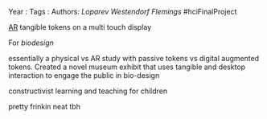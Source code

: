Year   :
Tags   :
Authors: *Loparev* *Westendorf* *Flemings*
\#hciFinalProject

[AR](AR.md) tangible tokens on a multi touch display

For *biodesign*

essentially a physical vs AR study with passive tokens vs digital augmented tokens. Created a novel museum exhibit that uses tangible and desktop interaction to engage the public in bio-design

constructivist learning and teaching for children

pretty frinkin neat tbh
